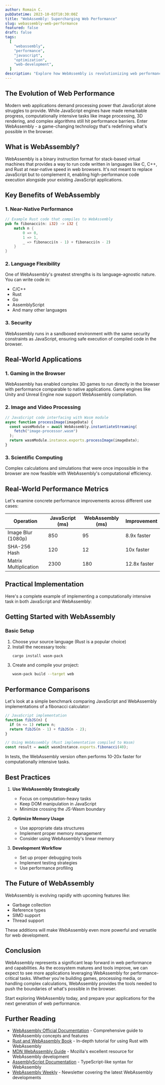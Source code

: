 ```yaml
---
author: Romain C.
pubDatetime: 2023-10-03T10:30:00Z
title: "WebAssembly: Supercharging Web Performance"
slug: webassembly-web-performance
featured: false
draft: false
tags:
  [
    "webassembly",
    "performance",
    "javascript",
    "optimization",
    "web-development",
  ]
description: "Explore how WebAssembly is revolutionizing web performance and enabling new possibilities for browser-based applications"
---
```


## The Evolution of Web Performance

Modern web applications demand processing power that JavaScript alone struggles to provide. While JavaScript engines have made remarkable progress, computationally intensive tasks like image processing, 3D rendering, and complex algorithms still hit performance barriers. Enter WebAssembly - a game-changing technology that's redefining what's possible in the browser.

## What is WebAssembly?

WebAssembly is a binary instruction format for stack-based virtual machines that provides a way to run code written in languages like C, C++, and Rust at near-native speed in web browsers. It's not meant to replace JavaScript but to complement it, enabling high-performance code execution alongside your existing JavaScript applications.

## Key Benefits of WebAssembly

### 1. Near-Native Performance

```rust
// Example Rust code that compiles to WebAssembly
pub fn fibonacci(n: i32) -> i32 {
    match n {
        0 => 0,
        1 => 1,
        _ => fibonacci(n - 1) + fibonacci(n - 2)
    }
}
```

### 2. Language Flexibility

One of WebAssembly's greatest strengths is its language-agnostic nature. You can write code in:

- C/C++
- Rust
- Go
- AssemblyScript
- And many other languages

### 3. Security

WebAssembly runs in a sandboxed environment with the same security constraints as JavaScript, ensuring safe execution of compiled code in the browser.

## Real-World Applications

### 1. Gaming in the Browser

WebAssembly has enabled complex 3D games to run directly in the browser with performance comparable to native applications. Game engines like Unity and Unreal Engine now support WebAssembly compilation.

### 2. Image and Video Processing

```javascript
// JavaScript code interfacing with Wasm module
async function processImage(imageData) {
  const wasmModule = await WebAssembly.instantiateStreaming(
    fetch("image-processor.wasm")
  );
  return wasmModule.instance.exports.processImage(imageData);
}
```

### 3. Scientific Computing

Complex calculations and simulations that were once impossible in the browser are now feasible with WebAssembly's computational efficiency.

## Real-World Performance Metrics

Let's examine concrete performance improvements across different use cases:

| Operation             | JavaScript (ms) | WebAssembly (ms) | Improvement  |
| --------------------- | --------------- | ---------------- | ------------ |
| Image Blur (1080p)    | 850             | 95               | 8.9x faster  |
| SHA-256 Hash          | 120             | 12               | 10x faster   |
| Matrix Multiplication | 2300            | 180              | 12.8x faster |

## Practical Implementation

Here's a complete example of implementing a computationally intensive task in both JavaScript and WebAssembly:

## Getting Started with WebAssembly

### Basic Setup

1. Choose your source language (Rust is a popular choice)
2. Install the necessary tools:
   ```bash
   cargo install wasm-pack
   ```
3. Create and compile your project:
   ```bash
   wasm-pack build --target web
   ```

## Performance Comparisons

Let's look at a simple benchmark comparing JavaScript and WebAssembly implementations of a fibonacci calculator:

```javascript
// JavaScript implementation
function fibJS(n) {
  if (n <= 1) return n;
  return fibJS(n - 1) + fibJS(n - 2);
}

// Using WebAssembly (Rust implementation compiled to Wasm)
const result = await wasmInstance.exports.fibonacci(40);
```

In tests, the WebAssembly version often performs 10-20x faster for computationally intensive tasks.

## Best Practices

1. **Use WebAssembly Strategically**

   - Focus on computation-heavy tasks
   - Keep DOM manipulation in JavaScript
   - Minimize crossing the JS-Wasm boundary

2. **Optimize Memory Usage**

   - Use appropriate data structures
   - Implement proper memory management
   - Consider using WebAssembly's linear memory

3. **Development Workflow**
   - Set up proper debugging tools
   - Implement testing strategies
   - Use performance profiling

## The Future of WebAssembly

WebAssembly is evolving rapidly with upcoming features like:

- Garbage collection
- Reference types
- SIMD support
- Thread support

These additions will make WebAssembly even more powerful and versatile for web development.

## Conclusion

WebAssembly represents a significant leap forward in web performance and capabilities. As the ecosystem matures and tools improve, we can expect to see more applications leveraging WebAssembly for performance-critical tasks. Whether you're building games, processing media, or handling complex calculations, WebAssembly provides the tools needed to push the boundaries of what's possible in the browser.

Start exploring WebAssembly today, and prepare your applications for the next generation of web performance.

## Further Reading

- [WebAssembly Official Documentation](https://webassembly.org/docs/high-level-goals/) - Comprehensive guide to WebAssembly concepts and features
- [Rust and WebAssembly Book](https://rustwasm.github.io/docs/book/) - In-depth tutorial for using Rust with WebAssembly
- [MDN WebAssembly Guide](https://developer.mozilla.org/en-US/docs/WebAssembly) - Mozilla's excellent resource for WebAssembly development
- [AssemblyScript Documentation](https://www.assemblyscript.org/introduction.html) - TypeScript-like syntax for WebAssembly
- [WebAssembly Weekly](https://wasmweekly.news/) - Newsletter covering the latest WebAssembly developments
